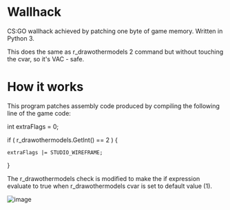 # Wallhack

CS:GO wallhack achieved by patching one byte of game memory. Written in Python 3.

This does the same as r_drawothermodels 2 command but without touching the cvar, so it's VAC - safe.

# How it works

This program patches assembly code produced by compiling the following line of the game code:

int extraFlags = 0;

if ( r_drawothermodels.GetInt() == 2 )
{	
    
    extraFlags |= STUDIO_WIREFRAME;	
}

The r_drawothermodels check is modified to make the if expression evaluate to true when r_drawothermodels cvar is set to default value (1).

![image](https://user-images.githubusercontent.com/56160262/117774422-1c33fc80-b257-11eb-9f5e-bb8f31f965e0.png)

